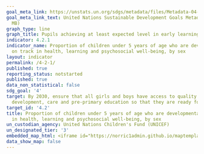 ```yaml
---
goal_meta_link: https://unstats.un.org/sdgs/metadata/files/Metadata-04-02-01.pdf
goal_meta_link_text: United Nations Sustainable Development Goals Metadata (PDF 4.0
  MB)
graph_type: line
graph_title: Pupils achieving at least expected level in early learning goals (TEST)
indicator: 4.2.1
indicator_name: Proportion of children under 5 years of age who are developmentally
  on track in health, learning and psychosocial well-being, by sex
layout: indicator
permalink: /4-2-1/
published: true
reporting_status: notstarted
published: true
data_non_statistical: false
sdg_goal: '4'
target: By 2030, ensure that all girls and boys have access to quality early childhood
  development, care and pre-primary education so that they are ready for primary education
target_id: '4.2'
title: Proportion of children under 5 years of age who are developmentally on track
  in health, learning and psychosocial well-being, by sex
un_custodian_agency: United Nations Children's Fund (UNICEF)
un_designated_tier: '3'
embedded_map_html: <iframe id="https://norric1admin.github.io/maptemplates/indicators/Ghana-Region/map.html" height="798px" width="100%" src="https://norric1admin.github.io/maptemplates/indicators/Ghana-Region/map.html"></iframe>
data_show_map: false
---
```

